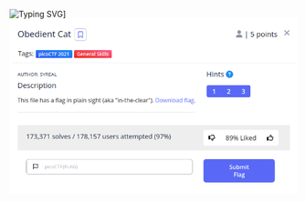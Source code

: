 ![Typing SVG](https://readme-typing-svg.herokuapp.com?font=Fira+Code&pause=1000&width=435&size=30&lines=Obedient+Cat+-+General+Skills)]
![Challenge Description](Screenshot_2023-04-20_15-12-30.png)
